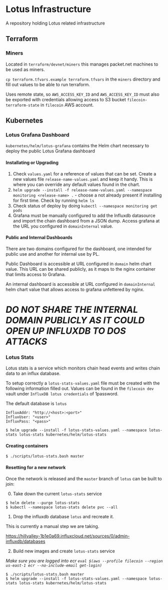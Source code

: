 # Lotus Infrastructure

A repository holding Lotus related infrastructure

## Terraform

### Miners

Located in `terraform/devnet/miners` this manages packet.net machines to be used as miners.

`cp terraform.tfvars.example terraform.tfvars` in the `miners` directory and fill out values to be able to run terraform.

Uses remote state, so `AWS_ACCESS_KEY_ID` and `AWS_ACCESS_KEY_ID` must also be exported with credentials allowing access to S3 bucket `filecoin-terraform-state` in `filecoin` AWS account.

## Kubernetes

### Lotus Grafana Dashboard

`kubernetes/helm/lotus-grafana` contains the Helm chart necessary to deploy the public Lotus Grafana dashboard

#### Installating or Upgrading

1. Check `values.yaml` for a reference of values that can be set. Create a new values file `release-name-values.yaml` and keep it handy. This is where you can override any default values found in the chart.
1. `helm upgrade --install -f release-name-values.yaml --namespace monitoring <release-name> .` - choose a <release-name> not already present if installing for first time. Check by running `helm ls`
1. Check status of deploy by doing `kubectl --namespace monitoring get pods`
1. Grafana must be manually configured to add the Influxdb datasource and import the chain dashboard from a JSON dump. Access grafana at the URL you configured in `domainInternal` value.

#### Public and Internal Dashboards

There are two domains configured for the dashboard, one intended for public use and another for internal use by PL.

Public Dashboard is accessible at URL configured in `domain` helm chart value. This URL can be shared publicly, as it maps to the nginx container that limits access to Grafana.

An internal dashboard is accessible at URL configured in `domainInternal` helm chart value that allows access to grafana unfettered by nginx.

*DO NOT SHARE THE INTERNAL DOMAIN PUBLICLY AS IT COULD OPEN UP INFLUXDB TO DOS ATTACKS*
=======

### Lotus Stats

Lotus stats is a service which monitors chain head events and writes chain data to an influx database.

To setup correctly a `lotus-stats-values.yaml` file must be created with the following information filled out.
Values can be found in the `filecoin dev` vault under `InfluxDB lotus credentials` of 1password.

The default database is `lotus`

```
InfluxAddr: "http://<host>:<port>"
InfluxUser: "<user>"
InfluxPass: "<pass>"
```

```
$ helm upgrade --install -f lotus-stats-values.yaml --namespace lotus-stats lotus-stats kubernetes/helm/lotus-stats
```

#### Creating containers

```
$ ./scripts/lotus-stats.bash master
```

#### Resetting for a new network

Once the network is released and the `master` branch of `lotus` can be built to join:

0) Take down the current `lotus-stats` service 

```
$ helm delete --purge lotus-stats
$ kubectl --namespace lotus-stats delete pvc --all
```

1) Drop the influxdb database `lotus` and recreate it.

This is currently a manual step we are taking.

https://hillvalley-1b1e0a69.influxcloud.net/sources/0/admin-influxdb/databases

2) Build new images and create `lotus-stats` service

_Make sure you are logged into ecr `eval $(aws --profile filecoin --region us-east-1 ecr --no-include-email get-login)`_

```
$ ./scripts/lotus-stats.bash master
$ helm upgrade --install -f lotus-stats-values.yaml --namespace lotus-stats lotus-stats kubernetes/helm/lotus-stats
```
